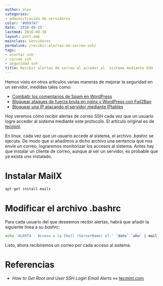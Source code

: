 ```yaml
---
author: alex
categories:
- administracion de servidores
color: '#0097A7'
date: '2016-09-25'
lastmod: 2016-08-10
layout: post.amp
mainclass: servidores
permalink: /recibir-alertas-de-correo-ssh/
tags:
- alertar ssh
- correo ssh
- seguridad ssh
title: Recibir alertas de correo al acceder al  sistema mediante SSH
---
```


Hemos visto en otros artículos varias maneras de mejorar la seguridad en un servidor, medidas tales como:

* [Combatir los comentarios de Spam en WordPress][1]
* [Bloquear ataques de fuerza bruta en nginx y WordPress con Fail2Ban][2]
* [Bloquear una IP atacando el servidor mediante IPtables][3]

Hoy veremos cómo recibir alertas de correo SSH cada vez que un usuario logre acceder al sistema mediante este protocolo. El artículo original es de <a href="http://www.tecmint.com" title="TecMint" target="_blank">tecmint</a>.

En linux, cada vez que un usuario accede al sistema, el archivo *.bashrc* se ejecuta. De modo que si añadimos a dicho archivo una sentencia que nos envíe un correo, lograremos monitorizar los accesos al sistema. Antes hay que instalar un cliente de correo, aunque al ser un servidor, es probable que ya exista uno instalado.



# Instalar MailX

<!--more--><!--ad-->

```bash
apt-get install mailx
```

# Modificar el archivo .bashrc

Para cada usuario del que deseemos recibir alertas, habrá que añadir la siguiente línea a su *bashrc*:

```bash
echo 'ALERTA - Acceso a la Shell (ServerName) el:' `date` `who` | mail -s "Alerta: Acceso shell de `who | cut -d'(' -f2 | cut -d')' -f1`" correo@electrónico.com
```

Listo, ahora recibiremos un correo por cada acceso al sistema.

# Referencias

- *How to Get Root and User SSH Login Email Alerts* »» <a href="http://www.tecmint.com/get-root-ssh-login-email-alerts-in-linux" target="_blank">tecmint.com</a>

 [1]: https://elbauldelprogramador.com/combatir-los-comentarios-de-spam-en-wordpress/ "Combatir los comentarios de spam en WordPress"
 [2]: https://elbauldelprogramador.com/bloquear-ataques-de-fuerza-bruta-en-nginx-y-wordpress-con-fail2ban/ "Bloquear ataques de fuerza bruta en Nginx y WordPress con Fail2Ban"
 [3]: https://elbauldelprogramador.com/bloquear-una-ip-atacanto-el-servidor-mediante-iptables/ "Bloquear una IP atacando el servidor mediante iptables"